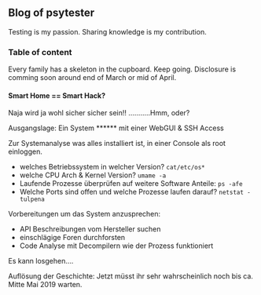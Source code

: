 ## Blog of psytester

Testing is my passion. Sharing knowledge is my contribution.


### Table of content

Every family has a skeleton in the cupboard.
Keep going. Disclosure is comming soon around end of March or mid of April.


#### Smart Home == Smart Hack?

Naja wird ja wohl sicher sicher sein!!
...........Hmm, oder?

Ausgangslage: Ein System ****** mit einer WebGUI & SSH Access<br>


Zur Systemanalyse was alles installiert ist, in einer Console als root einloggen.
* welches Betriebssystem in welcher Version? ```cat/etc/os*```
* welche CPU Arch & Kernel Version? ```umame -a```
* Laufende Prozesse überprüfen auf weitere Software Anteile: ```ps -afe```
* Welche Ports sind offen und welche Prozesse laufen darauf? ```netstat -tulpena```

Vorbereitungen um das System anzusprechen:
* API Beschreibungen vom Hersteller suchen
* einschlägige Foren durchforsten
* Code Analyse mit Decompilern wie der Prozess funktioniert

Es kann losgehen....

Auflösung der Geschichte: Jetzt müsst ihr sehr wahrscheinlich noch bis ca. Mitte Mai 2019 warten.
